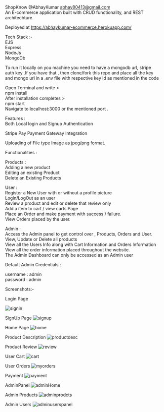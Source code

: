 ShopKnow @AbhayKumar abhay80413@gmail.com<br />
An E-commerce application built with CRUD functionality, and REST architechture.<br />

Deployed at https://abhaykumar-ecommerce.herokuapp.com/<br />

Tech Stack :-<br />
EJS<br />
Express<br />
NodeJs<br />
MongoDb<br />


To run it locally on you machine you need to have a mongodb url, stripe auth key .If you have that , then clone/fork this repo and place all the key and mongo url in a .env file with respective key id as mentioned in the code<br />


Open Terminal and write ><br />
npm  install<br />
After installation completes ><br />
npm start<br />
Navigate to localhost:3000 or the mentioned port .<br />

Features :<br />
Both Local login and Signup Authentication<br />

Stripe Pay Payment Gateway Integration<br />

Uploading of File type Image as jpeg/png format.<br />


Functionalities :<br />

Products :<br />
Adding a new product<br />
Editing an existing Product<br />
Delete an Existing Products<br />

User :<br />
Register a New User with or without a profile picture<br />
Login/LogOut as an user<br />
Review a product and edit or delete that review only<br />
Add a item to cart / view carts Page<br />
Place an Order and make payment with success / failure.<br />
View Orders placed by the user.<br />

Admin :<br />
Access the Admin panel to get control over , Products, Orders and User.<br />
View, Update or Delete all products<br />
View all the Users Info along with Cart Information and Orders Information<br />
View all the order information placed throughout the website.<br />
The Admin Dashboard can only be accessed as an Admin user<br />

Default Admin Credentials :<br />

username : admin<br />
password : admin<br />



Screenshots:-<br />

Login Page<br />

![signin](https://user-images.githubusercontent.com/70810172/186411081-2c39c1d7-5c81-4dbd-809e-4c71ab5db830.png)

SignUp Page
![signup](https://user-images.githubusercontent.com/70810172/186411113-0059602e-ec0b-40bc-b1b1-a8f6e60e3088.png)

Home Page
![home](https://user-images.githubusercontent.com/70810172/187069159-8e54f3ef-24e8-4cda-929d-606e2ecf2cea.png)

Product Description 
![productdesc](https://user-images.githubusercontent.com/70810172/186411140-4fb35e2a-c5f2-482b-9381-50e1945f7648.png)


Product Review 
![review](https://user-images.githubusercontent.com/70810172/187069167-e96a7eb9-8a93-4c2d-bab6-28c9ace0bd6f.png)




User Cart
![cart](https://user-images.githubusercontent.com/70810172/186411164-b40d4c96-e8a4-44e9-9713-83f09bf0cb18.png)


User Orders
![myorders](https://user-images.githubusercontent.com/70810172/187992241-c3b04d93-e2de-4ccf-bb57-451da4a1a0c9.png)




Payment
![payment](https://user-images.githubusercontent.com/70810172/186411167-5da174c8-a1df-4f7b-8f38-1317649ec28a.png)


AdminPanel
![adminHome](https://user-images.githubusercontent.com/70810172/187069171-3aaf2d8a-43c8-4862-888c-d31acdff8631.png)




Admin Products
![adminprodcts](https://user-images.githubusercontent.com/70810172/187069215-3100e954-47ed-45e6-8c0b-8b787b86c82d.png)



Admin Users
![adminuserspanel](https://user-images.githubusercontent.com/70810172/186411200-f2ff34ae-ac8f-4d7e-96bd-c2e35fd7432f.png)



